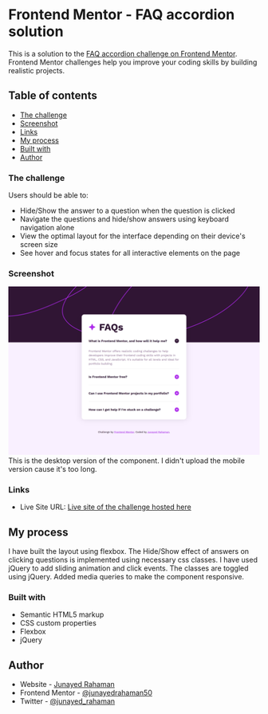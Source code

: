 # Frontend Mentor - FAQ accordion solution

This is a solution to the [FAQ accordion challenge on Frontend Mentor](https://www.frontendmentor.io/challenges/faq-accordion-wyfFdeBwBz). Frontend Mentor challenges help you improve your coding skills by building realistic projects.

## Table of contents

- [The challenge](#the-challenge)
- [Screenshot](#screenshot)
- [Links](#links)
- [My process](#my-process)
- [Built with](#built-with)
- [Author](#author)

### The challenge

Users should be able to:

- Hide/Show the answer to a question when the question is clicked
- Navigate the questions and hide/show answers using keyboard navigation alone
- View the optimal layout for the interface depending on their device's screen size
- See hover and focus states for all interactive elements on the page

### Screenshot

![Desktop-view](screenshot/screenshot-desktop.png)
This is the desktop version of the component. I didn't upload the mobile version cause it's too long.

### Links

- Live Site URL: [Live site of the challenge hosted here](https://faq-accordion7.netlify.app/)

## My process

I have built the layout using flexbox. The Hide/Show effect of answers on clicking questions is implemented using necessary css classes. I have used jQuery to add sliding animation and click events. The classes are toggled using jQuery. Added media queries to make the component responsive.

### Built with

- Semantic HTML5 markup
- CSS custom properties
- Flexbox
- jQuery

## Author

- Website - [Junayed Rahaman](https://webpixels.netlify.app/)
- Frontend Mentor - [@junayedrahaman50](https://www.frontendmentor.io/profile/junayedrahaman50)
- Twitter - [@junayed_rahaman](https://twitter.com/junayed_rahaman)
